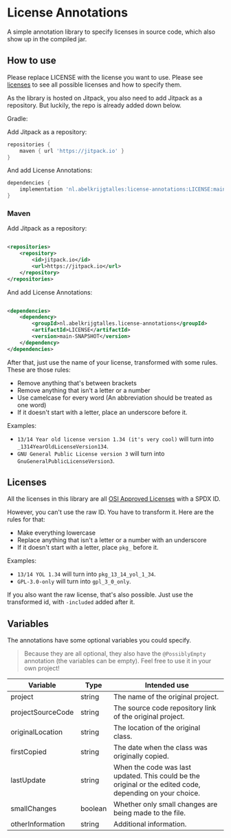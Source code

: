 # License Annotations

A simple annotation library to specify licenses in source code, which also show up in the compiled jar.

## How to use

Please replace LICENSE with the license you want to use. Please see [licenses](#licenses) to see all possible licenses
and how to specify them.

As the library is hosted on Jitpack, you also need to add Jitpack as a repository. But luckily, the repo is already
added down below.

Gradle:

Add Jitpack as a repository:

```groovy
repositories {
    maven { url 'https://jitpack.io' }
}
```

And add License Annotations:

```groovy
dependencies {
    implementation 'nl.abelkrijgtalles:license-annotations:LICENSE:main-SNAPSHOT'
}
```

### Maven

Add Jitpack as a repository:

```xml

<repositories>
    <repository>
        <id>jitpack.io</id>
        <url>https://jitpack.io</url>
    </repository>
</repositories>
```

And add License Annotations:

```xml

<dependencies>
    <dependency>
        <groupId>nl.abelkrijgtalles.license-annotations</groupId>
        <artifactId>LICENSE</artifactId>
        <version>main-SNAPSHOT</version>
    </dependency>
</dependencies>
```

After that, just use the name of your license, transformed with some rules. These are those rules:

- Remove anything that's between brackets
- Remove anything that isn't a letter or a number
- Use camelcase for every word (An abbreviation should be treated as one word)
- If it doesn't start with a letter, place an underscore before it.

Examples:

- `13/14 Year old license version 1.34 (it's very cool)` will turn into `_1314YearOldLicenseVersion134`.
- `GNU General Public License version 3` will turn into `GnuGeneralPublicLicenseVersion3`.

## Licenses

All the licenses in this library are all [OSI Approved Licenses](https://opensource.org/licenses) with a SPDX ID.

However, you can't use the raw ID. You have to transform it. Here are the rules for that:

- Make everything lowercase
- Replace anything that isn't a letter or a number with an underscore
- If it doesn't start with a letter, place `pkg_` before it.

Examples:

- `13/14 YOL 1.34` will turn into `pkg_13_14_yol_1_34`.
- `GPL-3.0-only` will turn into `gpl_3_0_only`.

If you also want the raw license, that's also possible. Just use the transformed id, with `-included` added after it.

## Variables

The annotations have some optional variables you could specify.
> Because they are all optional, they also have the `@PossiblyEmpty` annotation (the variables can be empty). Feel free
> to use it in your own project!

| Variable          | Type    | Intended use                                                                                             |
|-------------------|---------|----------------------------------------------------------------------------------------------------------|
| project           | string  | The name of the original project.                                                                        |
| projectSourceCode | string  | The source code repository link of the original project.                                                 |
| originalLocation  | string  | The location of the original class.                                                                      |
| firstCopied       | string  | The date when the class was originally copied.                                                           |
| lastUpdate        | string  | When the code was last updated. This could be the original or the edited code, depending on your choice. |
| smallChanges      | boolean | Whether only small changes are being made to the file.                                                   |
| otherInformation  | string  | Additional information.                                                                                  |